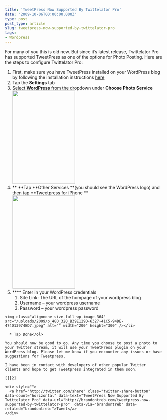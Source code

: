 ```yaml
---
title: 'TweetPress Now Supported By Twittelator Pro'
date: "2009-10-06T00:00:00.000Z"
type: post 
post_type: article
slug: tweetpress-now-supported-by-twittelator-pro
tags: 
- Wordpress
---
```

For many of you this is old new. But since it&#8217;s latest release, Twittelator Pro has supported TweetPress as one of the options for Photo Posting. Here are the steps to configure Twittelator Pro:

  1. First, make sure you have TweetPress installed on your WordPress blog by following the installation instructions [here][1]
  2. Tap the **Settings** tab
  3. Select **WordPress** from the dropdown under **Choose Photo Service**  
    <img class="alignnone size-full wp-image-364" src="/uploads/2009/p_480_320_74ABB206-5D4F-424E-BE39-380AC8611ED1.jpeg" alt="" width="200" height="300" />
  4. ** **Tap **Other Services **(you should see the WordPress logo) and then tap **Tweetpress for iPhone **  
    <img class="alignnone size-full wp-image-364" src="/uploads/2009/p_480_320_F52EAD4F-B44E-497E-AB49-13C8AB565EF4.jpeg" alt="" width="200" height="300" />
  5. **** Enter in your WordPress credentials 
      1. Site Link: The URL of the hompage of your wordpress blog
      2. Username &#8211; your wordpress username
      3. Password &#8211; your wordpress password
    
    <img class="alignnone size-full wp-image-364" src="/uploads/2009/p_480_320_B39E129D-6327-41C5-94DE-474D13974ED7.jpeg" alt="" width="200" height="300" /></li> 
    
      * Tap Done</ol> 
    
    You should now be good to go. Any time you choose to post a photo to your Twitter stream, it will use your TweetPress plugin on your WordPress blog. Please let me know if you encounter any issues or have suggestions for Tweetpress.
    
    I have been in contact with developers of other popular Twitter clients and hope to get Tweetpress integrated in them soon.
    
    [][2]
    
    <div style="">
      <a href="http://twitter.com/share" class="twitter-share-button" data-count="horizontal" data-text="TweetPress Now Supported By Twittelator Pro" data-url="http://brandontreb.com/tweetpress-now-supported-by-twittelator-pro"  data-via="brandontreb" data-related="brandontreb:">Tweet</a>
    </div>

 [1]: http://brandontreb.com/tweetpress/
 [2]: /uploads/2009/p_480_320_74ABB206-5D4F-424E-BE39-380AC8611ED1.jpeg
